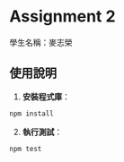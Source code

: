 # Assignment 2

學生名稱：麥志榮

## 使用說明

1. **安裝程式庫**：

```bash
npm install
```

2. **執行測試**：

```bash
npm test
```
